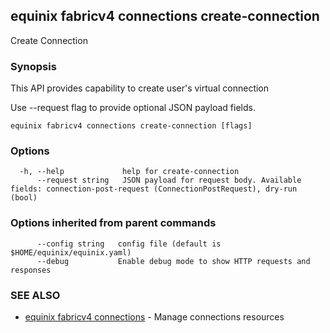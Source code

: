 ## equinix fabricv4 connections create-connection

Create Connection

### Synopsis

This API provides capability to create user's virtual connection

Use --request flag to provide optional JSON payload fields.

```
equinix fabricv4 connections create-connection [flags]
```

### Options

```
  -h, --help             help for create-connection
      --request string   JSON payload for request body. Available fields: connection-post-request (ConnectionPostRequest), dry-run (bool)
```

### Options inherited from parent commands

```
      --config string   config file (default is $HOME/equinix/equinix.yaml)
      --debug           Enable debug mode to show HTTP requests and responses
```

### SEE ALSO

* [equinix fabricv4 connections](equinix_fabricv4_connections.md)	 - Manage connections resources

